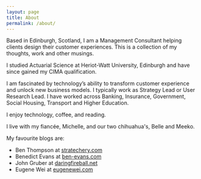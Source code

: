 ```yaml
---
layout: page
title: About
permalink: /about/
---
```


Based in Edinburgh, Scotland, I am a Management Consultant helping clients design their customer experiences. This is a collection of my thoughts, work and other musings.

I studied Actuarial Science at Heriot-Watt University, Edinburgh and have since gained my CIMA qualification.

I am fascinated by technology’s ability to transform customer experience and unlock new business models. I typically work as Strategy Lead or User Research Lead. I have worked across Banking, Insurance, Government, Social Housing, Transport and Higher Education.

I enjoy technology, coffee, and reading.

I live with my fiancée, Michelle, and our two chihuahua's, Belle and Meeko.

My favourite blogs are:

* Ben Thompson at [stratechery.com](https://stratechery.com)
* Benedict Evans at [ben-evans.com](https://www.ben-evans.com)
* John Gruber at [daringfireball.net](https://daringfireball.net)
* Eugene Wei at [eugenewei.com](http://www.eugenewei.com)
